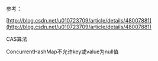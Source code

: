 参考：

[http://blog.csdn.net/u010723709/article/details/48007881](http://blog.csdn.net/u010723709/article/details/48007881)



CAS算法

ConcurrentHashMap不允许key或value为null值

